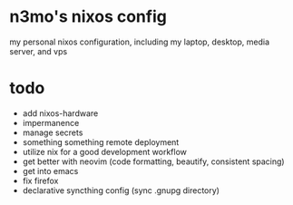 # n3mo's nixos config
my personal nixos configuration, including my laptop, desktop, media server, and vps

# todo 
- add nixos-hardware
- impermanence
- manage secrets
- something something remote deployment
- utilize nix for a good development workflow
- get better with neovim (code formatting, beautify, consistent spacing)
- get into emacs
- fix firefox
- declarative syncthing config (sync .gnupg directory)

